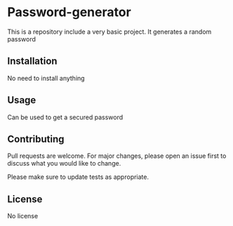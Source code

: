 # Password-generator
This is a repository include a very basic project.
It generates a random password

## Installation
No need to install anything


## Usage
Can be used to get a secured password


## Contributing
Pull requests are welcome. For major changes, please open an issue first to discuss what you would like to change.

Please make sure to update tests as appropriate.

## License
No license

